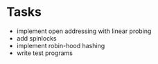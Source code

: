 # Tasks

- implement open addressing with linear probing
- add spinlocks
- implement robin-hood hashing
- write test programs
